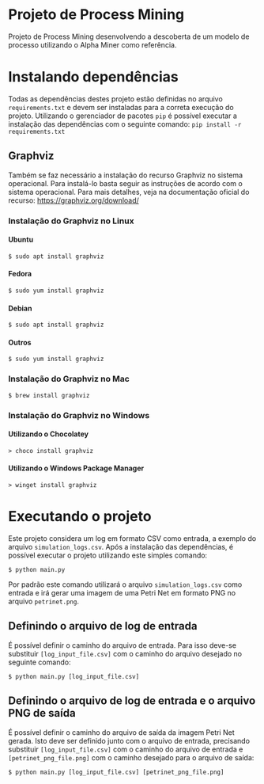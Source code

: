 # Projeto de Process Mining
Projeto de Process Mining desenvolvendo a descoberta de um modelo de processo utilizando o Alpha Miner como referência.

# Instalando dependências
Todas as dependências destes projeto estão definidas no arquivo `requirements.txt` e devem ser instaladas para a correta execução do projeto. Utilizando o gerenciador de pacotes `pip` é possível executar a instalação das dependências com o seguinte comando:
`pip install -r requirements.txt`

## Graphviz
Também se faz necessário a instalação do recurso Graphviz no sistema operacional. Para instalá-lo basta seguir as instruções de acordo com o sistema operacional. Para mais detalhes, veja na documentação oficial do recurso: https://graphviz.org/download/

### Instalação do Graphviz no Linux

#### Ubuntu 
```commandline
$ sudo apt install graphviz
```

#### Fedora
```commandline
$ sudo yum install graphviz
```

#### Debian
```commandline
$ sudo apt install graphviz
```

#### Outros
```commandline
$ sudo yum install graphviz
```

### Instalação do Graphviz no Mac
```commandline
$ brew install graphviz
```

### Instalação do Graphviz no Windows

#### Utilizando o Chocolatey
```commandline
> choco install graphviz
```

#### Utilizando o Windows Package Manager
```commandline
> winget install graphviz
```

# Executando o projeto
Este projeto considera um log em formato CSV como entrada, a exemplo do arquivo `simulation_logs.csv`. Após a instalação das dependências, é possível executar o projeto utilizando este simples comando:

```commandline
$ python main.py
```

Por padrão este comando utilizará o arquivo `simulation_logs.csv` como entrada e irá gerar uma imagem de uma Petri Net em formato PNG no arquivo `petrinet.png`.

## Definindo o arquivo de log de entrada
É possível definir o caminho do arquivo de entrada. Para isso deve-se substituir `[log_input_file.csv]` com o caminho do arquivo desejado no seguinte comando:
```commandline
$ python main.py [log_input_file.csv]
```

## Definindo o arquivo de log de entrada e o arquivo PNG de saída
É possível definir o caminho do arquivo de saída da imagem Petri Net gerada. Isto deve ser definido junto com o arquivo de entrada, precisando substituir `[log_input_file.csv]` com o caminho do arquivo de entrada e `[petrinet_png_file.png]` com o caminho desejado para o arquivo de saída:
```commandline
$ python main.py [log_input_file.csv] [petrinet_png_file.png]
```

